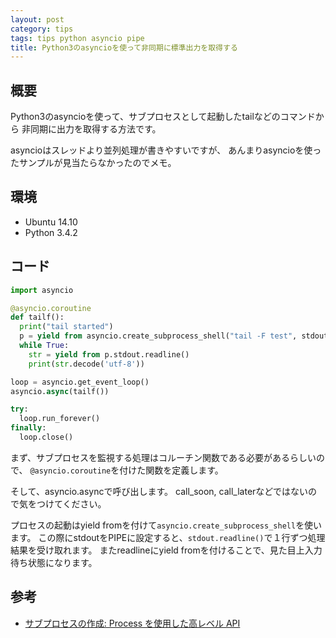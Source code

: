 ```yaml
---
layout: post
category: tips
tags: tips python asyncio pipe
title: Python3のasyncioを使って非同期に標準出力を取得する
---
```


## 概要

Python3のasyncioを使って、サブプロセスとして起動したtailなどのコマンドから
非同期に出力を取得する方法です。

asyncioはスレッドより並列処理が書きやすいですが、
あんまりasyncioを使ったサンプルが見当たらなかったのでメモ。

## 環境

- Ubuntu 14.10
- Python 3.4.2

## コード

~~~ python
import asyncio

@asyncio.coroutine
def tailf():
  print("tail started")
  p = yield from asyncio.create_subprocess_shell("tail -F test", stdout=asyncio.subprocess.PIPE)
  while True:
    str = yield from p.stdout.readline()
    print(str.decode('utf-8'))

loop = asyncio.get_event_loop()
asyncio.async(tailf())

try:
  loop.run_forever()
finally:
  loop.close()
~~~

まず、サブプロセスを監視する処理はコルーチン関数である必要があるらしいので、
`@asyncio.coroutine`を付けた関数を定義します。

そして、asyncio.asyncで呼び出します。
call_soon, call_laterなどではないので気をつけてください。

プロセスの起動はyield fromを付けて`asyncio.create_subprocess_shell`を使います。
この際にstdoutをPIPEに設定すると、`stdout.readline()`で１行ずつ処理結果を受け取れます。
またreadlineにyield fromを付けることで、見た目上入力待ち状態になります。

## 参考

- [サブプロセスの作成: Process を使用した高レベル API](http://docs.python.jp/3/library/asyncio-subprocess.html#create-a-subprocess-high-level-api-using-process)


